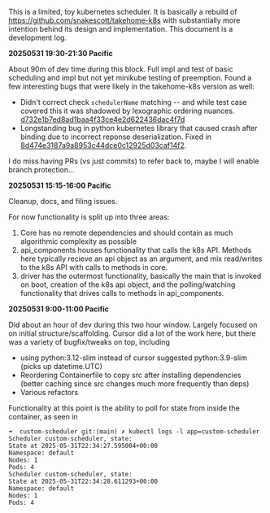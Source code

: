This is a limited, toy kubernetes scheduler. It is basically a rebuild of https://github.com/snakescott/takehome-k8s with substantially more intention behind its design and implementation. This document is a development log.

**20250531 19:30-21:30 Pacific**

About 90m of dev time during this block. Full impl and test of basic scheduling and impl but not yet minikube testing of preemption. Found a few interesting bugs that were likely in the takehome-k8s version as well:

* Didn't correct check `schedulerName` matching -- and while test case covered this it was shadowed by lexographic ordering nuances. [d732e1b7ed8ad1baa4f33ce4e2d622436dac4f7d](https://github.com/snakescott/custom-scheduler-v2/commit/d732e1b7ed8ad1baa4f33ce4e2d622436dac4f7d)
* Longstanding bug in python kubernetes library that caused crash after binding due to incorrect reponse deserialization. Fixed in [8d474e3187a9a8953c44dce0c12925d03caf14f2](https://github.com/snakescott/custom-scheduler-v2/commit/8d474e3187a9a8953c44dce0c12925d03caf14f2).

I do miss having PRs (vs just commits) to refer back to, maybe I will enable branch protection...

**20250531 15:15-16:00 Pacific**

Cleanup, docs, and filing issues.

For now functionality is split up into three areas:
1) Core has no remote dependencies and should contain as much algorithmic complexity as possible
2) api_components houses functionality that calls the k8s API. Methods here typically recieve an api object as an argument, and mix read/writes to the k8s API with calls to methods in core.
3) driver has the outermost functionality, basically the main that is invoked on boot, creation of the k8s api object, and the polling/watching functionality that drives calls
to methods in api_components.



**20250531 9:00-11:00 Pacific**

Did about an hour of dev during this two hour window. Largely focused on on initial structure/scaffolding. Cursor did a lot of the work here, but there was a variety of bugfix/tweaks on top, including

* using python:3.12-slim instead of cursor suggested python:3.9-slim (picks up datetime.UTC)
* Reordering Containerfile to copy src after installing dependencies (better caching since src changes much more frequently than deps)
* Various refactors

Functionality at this point is the ability to poll for state from inside the container, as seen in
```
➜  custom-scheduler git:(main) ✗ kubectl logs -l app=custom-scheduler
Scheduler custom-scheduler, state:
State at 2025-05-31T22:34:27.595004+00:00
Namespace: default
Nodes: 1
Pods: 4
Scheduler custom-scheduler, state:
State at 2025-05-31T22:34:28.611293+00:00
Namespace: default
Nodes: 1
Pods: 4
```
